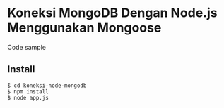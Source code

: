 Koneksi MongoDB Dengan Node.js Menggunakan Mongoose
===================================================

Code sample

Install
-------

```
$ cd koneksi-node-mongodb
$ npm install
$ node app.js
```

